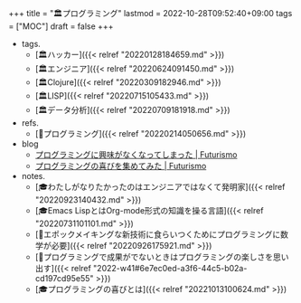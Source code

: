 +++
title = "🏛プログラミング"
lastmod = 2022-10-28T09:52:40+09:00
tags = ["MOC"]
draft = false
+++

-   tags.
    -   [🏛ハッカー]({{< relref "20220128184659.md" >}})
    -   [🏛エンジニア]({{< relref "20220624091450.md" >}})
    -   [🏛Clojure]({{< relref "20220309182946.md" >}})
    -   [🏛LISP]({{< relref "20220715105433.md" >}})
    -   [🏛データ分析]({{< relref "20220709181918.md" >}})
-   refs.
    -   [📝プログラミング]({{< relref "20220214050656.md" >}})
-   blog
    -   [プログラミングに興味がなくなってしまった | Futurismo](https://futurismo.biz/archives/5439/)
    -   [プログラミングの喜びを集めてみた | Futurismo](https://futurismo.biz/archives/4739/)
-   notes.
    -   [🎓わたしがなりたかったのはエンジニアではなくて発明家]({{< relref "20220923140432.md" >}})
    -   [🎓Emacs LispとはOrg-mode形式の知識を操る言語]({{< relref "20220731101101.md" >}})
    -   [💭エポックメイキングな新技術に食らいつくためにプログラミングに数学が必要]({{< relref "20220926175921.md" >}})
    -   [💭プログラミングで成果がでないときはプログラミングの楽しさを思い出す]({{< relref "2022-w41#6e7ec0ed-a3f6-44c5-b02a-cd197cd95e55" >}})
    -   [🎓プログラミングの喜びとは]({{< relref "20221013100624.md" >}})
